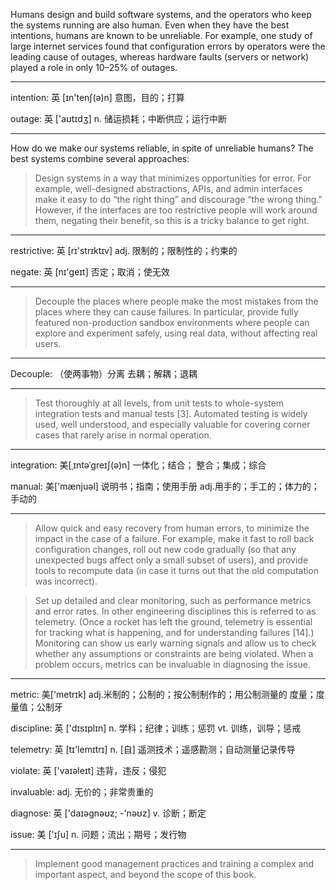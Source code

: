 Humans design and build software systems, and the operators who keep the systems running are also human. Even when they have the best intentions, humans are known to be unreliable. For example, one study of large internet services found that configuration errors by operators were the leading cause of outages, whereas hardware faults (servers or network) played a role in only 10–25% of outages.

----

intention: 英 [ɪn'tenʃ(ə)n] 意图，目的；打算

outage: 英 ['aʊtɪdʒ] n. 储运损耗；中断供应；运行中断

----

How do we make our systems reliable, in spite of unreliable humans? The best systems combine several approaches:

> Design systems in a way that minimizes opportunities for error. For example, well-designed abstractions, APIs, and admin interfaces make it easy to do “the right thing” and discourage “the wrong thing.” However, if the interfaces are too restrictive people will work around them, negating their benefit, so this is a tricky balance to get right.

----

restrictive: 英 [rɪ'strɪktɪv] adj. 限制的；限制性的；约束的 

negate: 英 [nɪ'geɪt] 否定；取消；使无效

----

> Decouple the places where people make the most mistakes from the places where they can cause failures. In particular, provide fully featured non-production sandbox environments where people can explore and experiment safely, using real data, without affecting real users.

----

Decouple: （使两事物）分离 去耦；解耦；退耦

----

> Test thoroughly at all levels, from unit tests to whole-system integration tests and manual tests [3]. Automated testing is widely used, well understood, and especially valuable for covering corner cases that rarely arise in normal operation.

----

integration: 美[ˌɪntəˈɡreɪʃ(ə)n] 一体化；结合； 整合；集成；综合

manual: 美['mænjuəl] 说明书；指南；使用手册 adj.用手的；手工的；体力的；手动的

----

> Allow quick and easy recovery from human errors, to minimize the impact in the case of a failure. For example, make it fast to roll back configuration changes, roll out new code gradually (so that any unexpected bugs affect only a small subset of users), and provide tools to recompute data (in case it turns out that the old computation was incorrect).

> Set up detailed and clear monitoring, such as performance metrics and error rates. In other engineering disciplines this is referred to as telemetry. (Once a rocket has left the ground, telemetry is essential for tracking what is happening, and for understanding failures [14].) Monitoring can show us early warning signals and allow us to check whether any assumptions or constraints are being violated. When a problem occurs, metrics can be invaluable in diagnosing the issue.

----

metric: 美['metrɪk] adj.米制的；公制的；按公制制作的；用公制测量的   度量；度量值；公制牙

discipline: 英 ['dɪsɪplɪn] n. 学科；纪律；训练；惩罚 vt. 训练，训导；惩戒

telemetry: 英 [tɪ'lemɪtrɪ] n. [自] 遥测技术；遥感勘测；自动测量记录传导

violate: 英 ['vaɪəleɪt] 违背，违反；侵犯

invaluable: adj. 无价的；非常贵重的

diagnose: 英 ['daɪəgnəʊz; -'nəʊz] v. 诊断；断定

issue: 美 ['ɪʃu] n. 问题；流出；期号；发行物

----

> Implement good management practices and training a complex and important aspect, and beyond the scope of this book.
